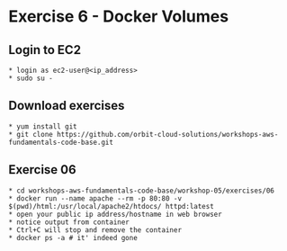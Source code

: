 # Exercise 6 - Docker Volumes

## Login to EC2
    * login as ec2-user@<ip_address>
    * sudo su -

## Download exercises
    * yum install git
    * git clone https://github.com/orbit-cloud-solutions/workshops-aws-fundamentals-code-base.git

## Exercise 06
    * cd workshops-aws-fundamentals-code-base/workshop-05/exercises/06
    * docker run --name apache --rm -p 80:80 -v $(pwd)/html:/usr/local/apache2/htdocs/ httpd:latest
    * open your public ip address/hostname in web browser
    * notice output from container
    * Ctrl+C will stop and remove the container
    * docker ps -a # it' indeed gone